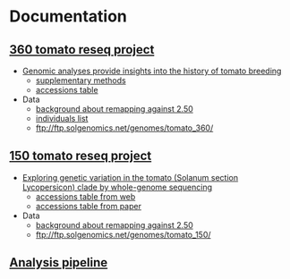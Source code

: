 # Documentation

## [360 tomato reseq project](360)

- [Genomic analyses provide insights into the history of tomato breeding](360/ng.3117.pdf)
  - [supplementary methods](360/ng.3117-S1.pdf)
  - [accessions table](360/ng.3117-S2.xls)
- Data
  - [background about remapping against 2.50](360/README)
  - [individuals list](360/360_individual.list)
  - ftp://ftp.solgenomics.net/genomes/tomato_360/

## [150 tomato reseq project](150)


- [Exploring genetic variation in the tomato (Solanum section Lycopersicon) clade by
whole-genome sequencing](150/1504.05610.pdf)
  - [accessions table from web](150/150_Selected_Accessions.htm)
  - [accessions table from paper](150/tpj12616-sup-0011-tables1.xlsx)
- Data
  - [background about remapping against 2.50](150/README)
  - ftp://ftp.solgenomics.net/genomes/tomato_150/

## [Analysis pipeline](Pipeline.md)
